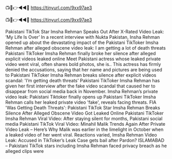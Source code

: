 📺📱👉◄◄🔴 https://tinyurl.com/9xx97ae3

📺📱👉◄◄🔴 https://tinyurl.com/9xx97ae3

Pakistani TikTok Star Imsha Rehman Speaks Out After X-Rated Video Leak: ‘My Life Is Over’
In a recent interview with Nukta Pakistan, Insha Rehman opened up about the devastating impact of the 
Pakistani TikToker Imsha Rehman after alleged obscene video leak: I am getting a lot of death threats
Pakistani TikToker Imsha Rehman finally broke her silence after alleged explicit videos leaked online 
Meet Pakistani actress whose leaked private video went viral, often shares bold photos, she is..
This actress has firmly denied the accusations, saying that her name and pictures are being used to 
Pakistani TikToker Imsha Rehman breaks silence after explicit videos scandal: 'I’m getting death threats'
Pakistani TikToker Imsha Rehman has given her first interview after the fake video scandal that caused her to disappear from social media back in November.
Imsha Rehman’s private video leak: Pakistani Tiktoker finally opens up
Pakistani TikToker Imsha Rehman calls her leaked private video 'fake', reveals facing threats. FIA 
'Was Getting Death Threats': Pakistani TikTok Star Imsha Rehman Breaks Silence After Alleged Obscene Video Got Leaked Online
Pakistani TikToker Imsha Rehman Viral Video: After staying silent for months, Pakistani social media 
Pakistani TikTok Viral Video: Minahil Malik Trends Again After Private Video Leak – Here’s Why
Malik was earlier in the limelight in October when a leaked video of her went viral. Reactions varied, 
Imsha Rehman Video Leak: Accused in TikToker’s Leak Case gets bail after Pardon?
ISLAMABAD – Pakistani TikTok stars including Imsha Rehman faced privacy breach as he alleged clips were
